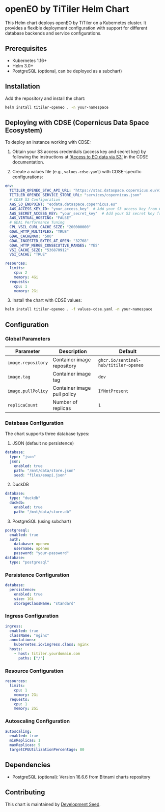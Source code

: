 # openEO by TiTiler Helm Chart

This Helm chart deploys openEO by TiTiler on a Kubernetes cluster. It provides a flexible deployment configuration with support for different database backends and service configurations.

## Prerequisites

* Kubernetes 1.16+
* Helm 3.0+
* PostgreSQL (optional, can be deployed as a subchart)

## Installation

Add the repository and install the chart:

```bash
helm install titiler-openeo . -n your-namespace
```

## Deploying with CDSE (Copernicus Data Space Ecosystem)

To deploy an instance working with CDSE:

1. Obtain your S3 access credentials (access key and secret key) by following the instructions at ['Access to EO data via S3'](https://documentation.dataspace.copernicus.eu/APIs/S3.html) in the CDSE documentation.

2. Create a values file (e.g., `values-cdse.yaml`) with CDSE-specific configurations:

```yaml
env:
  TITILER_OPENEO_STAC_API_URL: "https://stac.dataspace.copernicus.eu/v1"
  TITILER_OPENEO_SERVICE_STORE_URL: "services/copernicus.json"
  # CDSE S3 Configuration
  AWS_S3_ENDPOINT: "eodata.dataspace.copernicus.eu"
  AWS_ACCESS_KEY_ID: "your_access_key"  # Add your S3 access key from CDSE
  AWS_SECRET_ACCESS_KEY: "your_secret_key"  # Add your S3 secret key from CDSE
  AWS_VIRTUAL_HOSTING: "FALSE"
  # GDAL Performance Tuning
  CPL_VSIL_CURL_CACHE_SIZE: "200000000"
  GDAL_HTTP_MULTIPLEX: "TRUE"
  GDAL_CACHEMAX: "500"
  GDAL_INGESTED_BYTES_AT_OPEN: "32768"
  GDAL_HTTP_MERGE_CONSECUTIVE_RANGES: "YES"
  VSI_CACHE_SIZE: "536870912"
  VSI_CACHE: "TRUE"

resources:
  limits:
    cpu: 2
    memory: 4Gi
  requests:
    cpu: 1
    memory: 2Gi
```

3. Install the chart with CDSE values:

```bash
helm install titiler-openeo . -f values-cdse.yaml -n your-namespace
```

## Configuration

### Global Parameters

| Parameter | Description | Default |
|-----------|-------------|---------|
| `image.repository` | Container image repository | `ghcr.io/sentinel-hub/titiler-openeo` |
| `image.tag` | Container image tag | `dev` |
| `image.pullPolicy` | Container image pull policy | `IfNotPresent` |
| `replicaCount` | Number of replicas | `1` |

### Database Configuration

The chart supports three database types:

1. JSON (default no persistence)
```yaml
database:
  type: "json"
  json:
    enabled: true
    path: "/mnt/data/store.json"
    seed: "files/eoapi.json"
```

2. DuckDB
```yaml
database:
  type: "duckdb"
  duckdb:
    enabled: true
    path: "/mnt/data/store.db"
```

3. PostgreSQL (using subchart)
```yaml
postgresql:
  enabled: true
  auth:
    database: openeo
    username: openeo
    password: "your-password"
database:
  type: "postgresql"
```

### Persistence Configuration

```yaml
database:
  persistence:
    enabled: true
    size: 1Gi
    storageClassName: "standard"
```

### Ingress Configuration

```yaml
ingress:
  enabled: true
  className: "nginx"
  annotations:
    kubernetes.io/ingress.class: nginx
  hosts:
    - host: titiler.yourdomain.com
      paths: ["/"]
```

### Resource Configuration

```yaml
resources:
  limits:
    cpu: 1
    memory: 2Gi
  requests:
    cpu: 1
    memory: 2Gi
```

### Autoscaling Configuration

```yaml
autoscaling:
  enabled: true
  minReplicas: 1
  maxReplicas: 5
  targetCPUUtilizationPercentage: 80
```

## Dependencies

- PostgreSQL (optional): Version 16.6.6 from Bitnami charts repository

## Contributing

This chart is maintained by [Development Seed](https://github.com/developmentseed).
